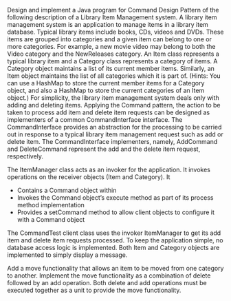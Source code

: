 Design and implement a Java program for Command Design Pattern of the following description of a Library Item Management system.
A library item management system is an application to manage items in a library item database. Typical library items include books, CDs, videos and DVDs. These items are grouped into categories and a given item can belong to one or more categories. For example, a new movie video may belong to both the Video category and the NewReleases category.
An Item class represents a typical library item and a Category class represents a category of items. A Category object maintains a list of its current member items. Similarly, an Item object maintains the list of all categories which it is part of. (Hints: You can use a HashMap to store the current member items for a Category object, and also a HashMap to store the current categories of an Item object.)
For simplicity, the library item management system deals only with adding and deleting items. Applying the Command pattern, the action to be taken to process add item and delete item requests can be designed as implementers of a common CommandInterface interface. The CommandInterface provides an abstraction for the processing to be carried out in response to a typical library item management request such as add or delete item. The CommandInterface implementers, namely, AddCommand and DeleteCommand represent the add and the delete item request, respectively.

The ItemManager class acts as an invoker for the application. It invokes operations on the receiver objects (Item and Category). It
- Contains a Command object within
- Invokes the Command object’s execute method as part of its process method implementation
- Provides a setCommand method to allow client objects to configure it with a Command object

The CommandTest client class uses the invoker ItemManager to get its add item and delete item requests processed. To keep the application simple, no database access logic is implemented. Both Item and Category objects are implemented to simply display a message.

Add a move functionality that allows an item to be moved from one category to another. Implement the move functionality as a combination of delete followed by an add operation. Both delete and add operations must be executed together as a unit to provide the move functionality. 

